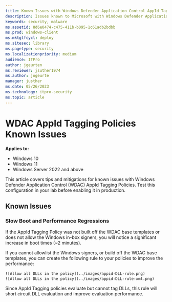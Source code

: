 ```yaml
---
title: Known Issues with Windows Defender Application Control AppId Tagging Policies
description: Issues known to Microsoft with Windows Defender Application Control AppId tagging policies.
keywords: security, malware
ms.assetid: 8d6e0474-c475-411b-b095-1c61adb2bdbb
ms.prod: windows-client
ms.mktglfcycl: deploy
ms.sitesec: library
ms.pagetype: security
ms.localizationpriority: medium
audience: ITPro
author: jgeurten
ms.reviewer: jsuther1974
ms.author: jogeurte
manager: justher
ms.date: 05/26/2023
ms.technology: itpro-security
ms.topic: article
---
```


# WDAC AppId Tagging Policies Known Issues

**Applies to:**

-   Windows 10
-   Windows 11
-   Windows Server 2022 and above


This article covers tips and mitigations for known issues with Windows Defender Application Control (WDAC) AppId Tagging Policies. Test this configuration in your lab before enabling it in production.

## Known Issues

### Slow Boot and Performance Regressions 

If the AppId Tagging Policy was not built off the WDAC base templates or does not allow the Windows in-box signers, you will notice a significant increase in boot times (~2 minutes). 

If you cannot allowlist the Windows signers, or build off the WDAC base templates, you can create the following rule to your policies to improve the performance:

	![Allow all DLLs in the policy](../images/appid-DLL-rule.png) 
	![Allow all DLLs in the policy](../images/appid-DLL-rule-xml.png)
	

Since AppId Tagging policies evaluate but cannot tag DLLs, this rule will short circuit DLL evaluation and improve evaluation performance.